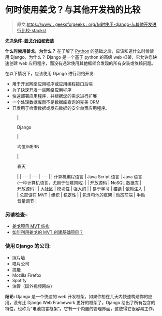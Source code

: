 # 何时使用姜戈？与其他开发栈的比较

> 原文:[https://www . geeksforgeeks . org/何时使用-django-与其他开发进行比较-stacks/](https://www.geeksforgeeks.org/when-to-use-django-comparison-with-other-development-stacks/)

**先决条件–**[**姜戈介绍和安装**](https://www.geeksforgeeks.org/django-introduction-and-installation/)

**什么时候用姜戈，为什么？**
在了解了 [Python](https://www.geeksforgeeks.org/python-programming-language/) 的基础之后，应该知道什么时候使用 Django，为什么？
Django 是一个基于 python 的高级 web 框架，它允许您快速创建 web 应用程序，而没有通常使用其他框架会发现的所有安装或依赖问题。

在以下情况下，应该使用 Django 进行网络开发:

*   用于开发网络应用程序或应用编程接口后端
*   为了快速开发一些网络应用程序
*   快速部署应用程序，并根据您的需求进行扩展
*   一个处理数据库而不是数据库查询的完美 ORM
*   开发用于检索数据或发布数据的安全单页应用程序。

<figure class="table">

| 

Django

 | 

均值/MERN

 | 

春天

 |
| --- | --- | --- |
| 计算机编程语言 | Java Script 语言 | Java 语言(一种计算机语言，尤用于创建网站) |
| 开放源码 | NoSQL 数据库 | 开放源码 |
| 大社区 | 模块性 | 强大的 |
| 易于学习 | 猫鼬 | 依赖注入 |
| 总部设在 MVT | 组织 | 稳定性 |
| 包含电池的框架 | 动态前端 | 手动音量调节 |

</figure>

### 另请检查–

*   [姜戈项目 MVT 结构](https://www.geeksforgeeks.org/django-project-mvt-structure/)
*   [如何利用姜戈的 MVT 创建基础项目？](https://www.geeksforgeeks.org/how-to-create-a-basic-project-using-mvt-in-django/)

### 使用 Django 的公司:

*   照片墙
*   唱片公司
*   拼趣
*   Mozilla Firefox
*   Spotify
*   油管（国外视频网站）

**结论:**
Django 是一个快速的 web 开发框架，如果你想在几天内快速构建你的应用，没有比 Django Web Framework 更好的框架了。Django 给出了所有包含的特性，也称为“电池包含框架”。它有一个内置的管理界面，这使得它很容易工作。